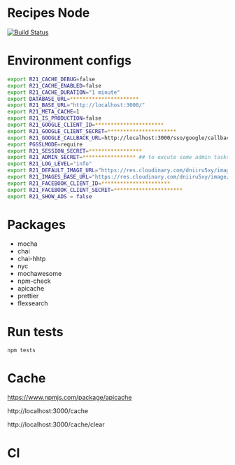 # Recipes Node

[![Build Status](https://travis-ci.com/andrescanavesi/recetas-node-back.svg?branch=master)](https://travis-ci.com/andrescanavesi/recetas-node-back)

# Environment configs

```bash
export R21_CACHE_DEBUG=false
export R21_CACHE_ENABLED=false
export R21_CACHE_DURATION="1 minute"
export DATABASE_URL=**********************
export R21_BASE_URL="http://localhost:3000/"
export R21_META_CACHE=1
export R21_IS_PRODUCTION=false
export R21_GOOGLE_CLIENT_ID=**********************
export R21_GOOGLE_CLIENT_SECRET=**********************
export R21_GOOGLE_CALLBACK_URL=http://localhost:3000/sso/google/callback
export PGSSLMODE=require
export R21_SESSION_SECRET=*****************
export R21_ADMIN_SECRET=***************** ## to excute some admin tasks
export R21_LOG_LEVEL="info"
export R21_DEFAULT_IMAGE_URL="https://res.cloudinary.com/dniiru5xy/image/upload/c_scale,w_900/v1564258209/recipes21/default.jpg"
export R21_IMAGES_BASE_URL="https://res.cloudinary.com/dniiru5xy/image/upload/c_scale,w_900/v1564258209/recipes21/"
export R21_FACEBOOK_CLIENT_ID=**********************
export R21_FACEBOOK_CLIENT_SECRET=**********************
export R21_SHOW_ADS = false
```

# Packages

-   mocha
-   chai
-   chai-hhtp
-   nyc
-   mochawesome
-   npm-check
-   apicache
-   prettier
-   flexsearch

# Run tests

`npm tests`

# Cache

https://www.npmjs.com/package/apicache

http://localhost:3000/cache

http://localhost:3000/cache/clear

# CI
